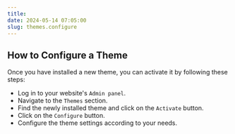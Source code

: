 ```yaml
---
title:
date: 2024-05-14 07:05:00
slug: themes.configure
---
```


## How to Configure a Theme
Once you have installed a new theme, you can activate it by following these steps:

- Log in to your website's `Admin panel`.
- Navigate to the `Themes` section.
- Find the newly installed theme and click on the `Activate` button.
- Click on the `Configure` button.
- Configure the theme settings according to your needs.
